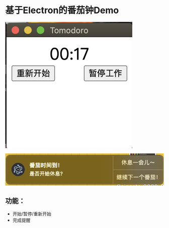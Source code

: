 # 基于Electron的番茄钟Demo

![主界面](imgs/clock.png)

![提醒](imgs/notification.png)

## 功能：

- 开始/暂停/重新开始
- 完成提醒